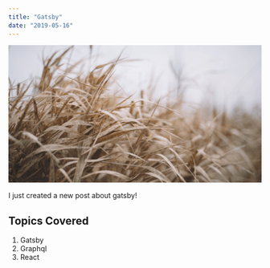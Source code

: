 ```yaml
---
title: "Gatsby"
date: "2019-05-16"
---
```


![Grass](./grass.png)

I just created a new post about gatsby!

## Topics Covered

1. Gatsby
2. Graphql
3. React
